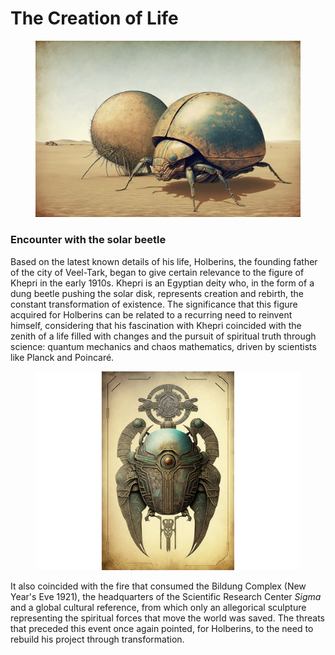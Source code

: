 # The Creation of Life

<figure><img src="../../.gitbook/assets/ChristianRM__NFT-Crap_vintage_cyborg_retro_futuristic_round_dun_619ab680-7b95-4ba3-b7fd-67e7b4aebd6c (1).png" alt=""><figcaption></figcaption></figure>

### **Encounter with the solar beetle**

Based on the latest known details of his life, Holberins, the founding father of the city of Veel-Tark, began to give certain relevance to the figure of Khepri in the early 1910s. Khepri is an Egyptian deity who, in the form of a dung beetle pushing the solar disk, represents creation and rebirth, the constant transformation of existence. The significance that this figure acquired for Holberins can be related to a recurring need to reinvent himself, considering that his fascination with Khepri coincided with the zenith of a life filled with changes and the pursuit of spiritual truth through science: quantum mechanics and chaos mathematics, driven by scientists like Planck and Poincaré.

<div align="center">

<figure><img src="../../.gitbook/assets/ChristianRM__NFT-Crap_vintage_futuristic_steampunk_khepri_scara_c70cbbde-a31f-44c2-8490-5ce802d6696c (1).png" alt=""><figcaption></figcaption></figure>

</div>

It also coincided with the fire that consumed the Bildung Complex (New Year's Eve 1921), the headquarters of the Scientific Research Center _Sigma_ and a global cultural reference, from which only an allegorical sculpture representing the spiritual forces that move the world was saved. The threats that preceded this event once again pointed, for Holberins, to the need to rebuild his project through transformation.

